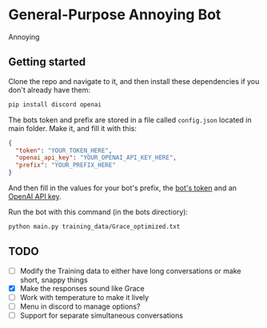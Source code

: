 # General-Purpose Annoying Bot

Annoying

## Getting started

Clone the repo and navigate to it, and then install these dependencies if you don't already have them:

```bash
pip install discord openai
```

The bots token and prefix are stored in a file called `config.json` located in main folder. Make it, and fill it with this:

```json
{
  "token": "YOUR_TOKEN_HERE",
  "openai_api_key": "YOUR_OPENAI_API_KEY_HERE",
  "prefix": "YOUR_PREFIX_HERE"
}
```

And then fill in the values for your bot's prefix, the [bot's token](https://discord.com/developers/applications) and an [OpenAI API key](https://openai.com/api).

Run the bot with this command (in the bots directiory):

```bash
python main.py training_data/Grace_optimized.txt
```

## TODO

- [ ] Modify the Training data to either have long conversations or make short, snappy things
- [x] Make the responses sound like Grace
- [ ] Work with temperature to make it lively
- [ ] Menu in discord to manage options?
- [ ] Support for separate simultaneous conversations
